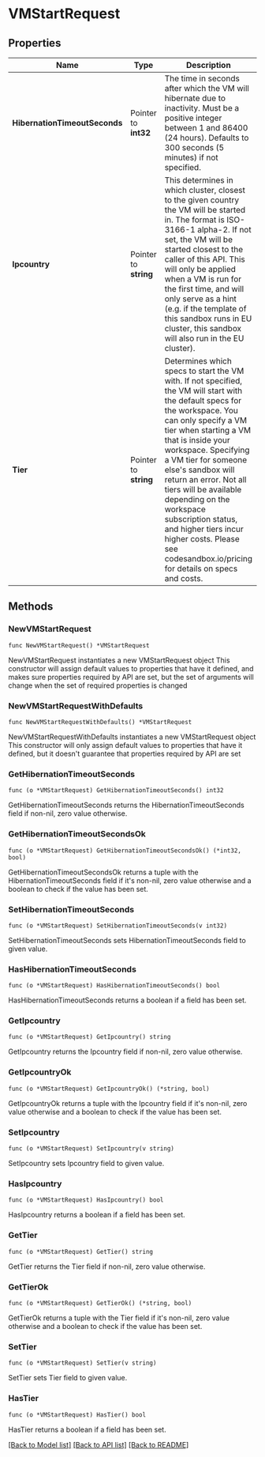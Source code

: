 # VMStartRequest

## Properties

Name | Type | Description | Notes
------------ | ------------- | ------------- | -------------
**HibernationTimeoutSeconds** | Pointer to **int32** | The time in seconds after which the VM will hibernate due to inactivity. Must be a positive integer between 1 and 86400 (24 hours). Defaults to 300 seconds (5 minutes) if not specified.  | [optional] 
**Ipcountry** | Pointer to **string** | This determines in which cluster, closest to the given country the VM will be started in. The format is ISO-3166-1 alpha-2. If not set, the VM will be started closest to the caller of this API. This will only be applied when a VM is run for the first time, and will only serve as a hint (e.g. if the template of this sandbox runs in EU cluster, this sandbox will also run in the EU cluster). | [optional] 
**Tier** | Pointer to **string** | Determines which specs to start the VM with. If not specified, the VM will start with the default specs for the workspace.  You can only specify a VM tier when starting a VM that is inside your workspace. Specifying a VM tier for someone else&#39;s sandbox will return an error.  Not all tiers will be available depending on the workspace subscription status, and higher tiers incur higher costs. Please see codesandbox.io/pricing for details on specs and costs.  | [optional] 

## Methods

### NewVMStartRequest

`func NewVMStartRequest() *VMStartRequest`

NewVMStartRequest instantiates a new VMStartRequest object
This constructor will assign default values to properties that have it defined,
and makes sure properties required by API are set, but the set of arguments
will change when the set of required properties is changed

### NewVMStartRequestWithDefaults

`func NewVMStartRequestWithDefaults() *VMStartRequest`

NewVMStartRequestWithDefaults instantiates a new VMStartRequest object
This constructor will only assign default values to properties that have it defined,
but it doesn't guarantee that properties required by API are set

### GetHibernationTimeoutSeconds

`func (o *VMStartRequest) GetHibernationTimeoutSeconds() int32`

GetHibernationTimeoutSeconds returns the HibernationTimeoutSeconds field if non-nil, zero value otherwise.

### GetHibernationTimeoutSecondsOk

`func (o *VMStartRequest) GetHibernationTimeoutSecondsOk() (*int32, bool)`

GetHibernationTimeoutSecondsOk returns a tuple with the HibernationTimeoutSeconds field if it's non-nil, zero value otherwise
and a boolean to check if the value has been set.

### SetHibernationTimeoutSeconds

`func (o *VMStartRequest) SetHibernationTimeoutSeconds(v int32)`

SetHibernationTimeoutSeconds sets HibernationTimeoutSeconds field to given value.

### HasHibernationTimeoutSeconds

`func (o *VMStartRequest) HasHibernationTimeoutSeconds() bool`

HasHibernationTimeoutSeconds returns a boolean if a field has been set.

### GetIpcountry

`func (o *VMStartRequest) GetIpcountry() string`

GetIpcountry returns the Ipcountry field if non-nil, zero value otherwise.

### GetIpcountryOk

`func (o *VMStartRequest) GetIpcountryOk() (*string, bool)`

GetIpcountryOk returns a tuple with the Ipcountry field if it's non-nil, zero value otherwise
and a boolean to check if the value has been set.

### SetIpcountry

`func (o *VMStartRequest) SetIpcountry(v string)`

SetIpcountry sets Ipcountry field to given value.

### HasIpcountry

`func (o *VMStartRequest) HasIpcountry() bool`

HasIpcountry returns a boolean if a field has been set.

### GetTier

`func (o *VMStartRequest) GetTier() string`

GetTier returns the Tier field if non-nil, zero value otherwise.

### GetTierOk

`func (o *VMStartRequest) GetTierOk() (*string, bool)`

GetTierOk returns a tuple with the Tier field if it's non-nil, zero value otherwise
and a boolean to check if the value has been set.

### SetTier

`func (o *VMStartRequest) SetTier(v string)`

SetTier sets Tier field to given value.

### HasTier

`func (o *VMStartRequest) HasTier() bool`

HasTier returns a boolean if a field has been set.


[[Back to Model list]](../README.md#documentation-for-models) [[Back to API list]](../README.md#documentation-for-api-endpoints) [[Back to README]](../README.md)


